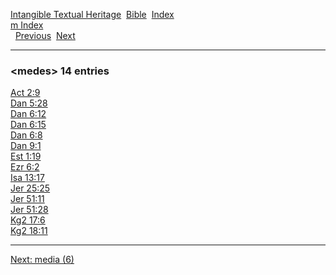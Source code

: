 [Intangible Textual Heritage](../../index)  [Bible](../index) 
[Index](index)   
[m Index](_m_)  
  [Previous](c07249)  [Next](c07251) 

------------------------------------------------------------------------

### &lt;medes&gt; 14 entries

[Act 2:9](../kjv/act002.htm#009)  
[Dan 5:28](../kjv/dan005.htm#028)  
[Dan 6:12](../kjv/dan006.htm#012)  
[Dan 6:15](../kjv/dan006.htm#015)  
[Dan 6:8](../kjv/dan006.htm#008)  
[Dan 9:1](../kjv/dan009.htm#001)  
[Est 1:19](../kjv/est001.htm#019)  
[Ezr 6:2](../kjv/ezr006.htm#002)  
[Isa 13:17](../kjv/isa013.htm#017)  
[Jer 25:25](../kjv/jer025.htm#025)  
[Jer 51:11](../kjv/jer051.htm#011)  
[Jer 51:28](../kjv/jer051.htm#028)  
[Kg2 17:6](../kjv/kg2017.htm#006)  
[Kg2 18:11](../kjv/kg2018.htm#011)  

------------------------------------------------------------------------

[Next: media (6)](c07251)
